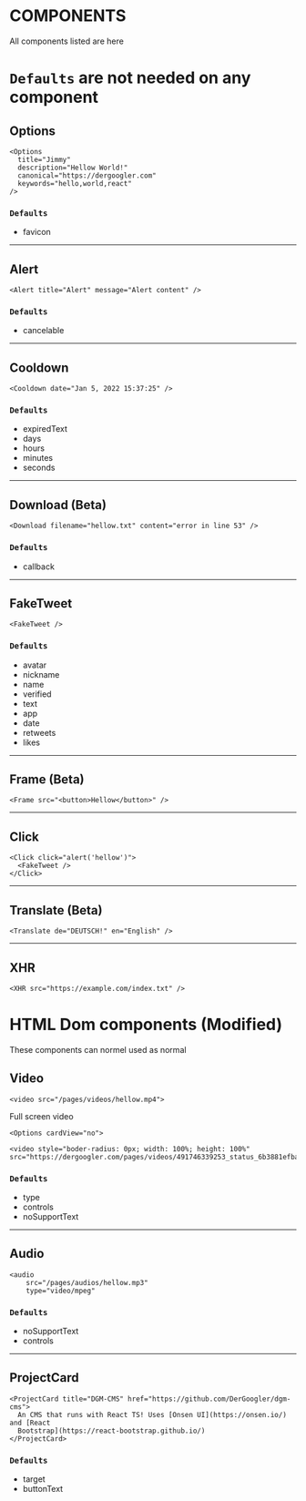 # COMPONENTS

All components listed are here

# `Defaults` are not needed on any component

## Options

```tsx
<Options
  title="Jimmy"
  description="Hellow World!"
  canonical="https://dergoogler.com"
  keywords="hello,world,react"
/>
```

### `Defaults`

- favicon

---

## Alert

```tsx
<Alert title="Alert" message="Alert content" />
```

### `Defaults`

- cancelable

---

## Cooldown

```tsx
<Cooldown date="Jan 5, 2022 15:37:25" />
```

### `Defaults`

- expiredText
- days
- hours
- minutes
- seconds

---

## Download (Beta)

```tsx
<Download filename="hellow.txt" content="error in line 53" />
```

### `Defaults`

- callback

---

## FakeTweet

```tsx
<FakeTweet />
```

### `Defaults`

- avatar
- nickname
- name
- verified
- text
- app
- date
- retweets
- likes

---

## Frame (Beta)

```tsx
<Frame src="<button>Hellow</button>" />
```

---

## Click

```tsx
<Click click="alert('hellow')">
  <FakeTweet />
</Click>
```

---

## Translate (Beta)

```tsx
<Translate de="DEUTSCH!" en="English" />
```

---

## XHR

```tsx
<XHR src="https://example.com/index.txt" />
```

# HTML Dom components (Modified)

These components can normel used as normal

## Video

```tsx
<video src="/pages/videos/hellow.mp4">
```

Full screen video

```tsx
<Options cardView="no">

<video style="boder-radius: 0px; width: 100%; height: 100%" src="https://dergoogler.com/pages/videos/491746339253_status_6b3881efba404332958413c12a053dc5.mp4">
```

### `Defaults`

- type
- controls
- noSupportText

---

## Audio

```tsx
<audio
    src="/pages/audios/hellow.mp3"
    type="video/mpeg"
```

### `Defaults`

- noSupportText
- controls

---

## ProjectCard

```tsx
<ProjectCard title="DGM-CMS" href="https://github.com/DerGoogler/dgm-cms">
  An CMS that runs with React TS! Uses [Onsen UI](https://onsen.io/) and [React
  Bootstrap](https://react-bootstrap.github.io/)
</ProjectCard>
```

### `Defaults`

- target
- buttonText
